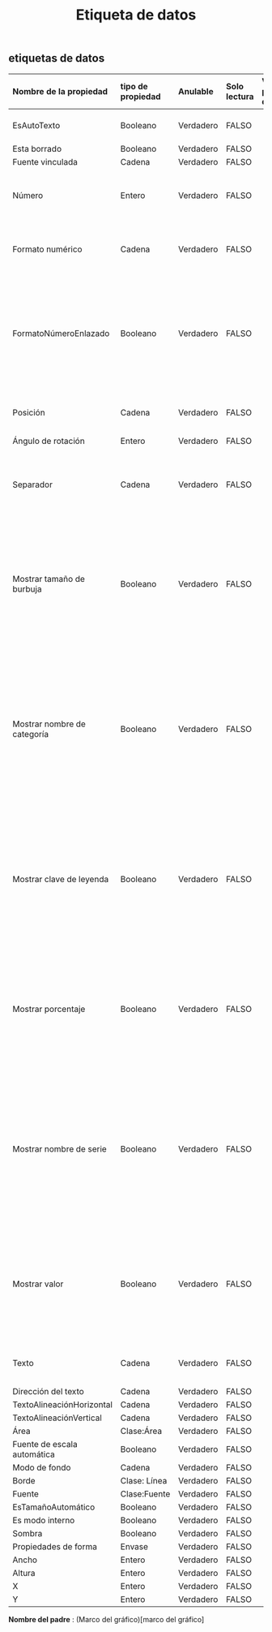 ﻿---
title: Etiqueta de datos
second_title: Aspose.Cells Cloud Documen
type: docs
url: /es/specification/model/datalabels/
description: "Aspose.Cells Especificación del modelo de nube: DataLabels. Maneje sin esfuerzo Excel y otros documentos de hoja de cálculo con funciones como abrir, generar, editar, dividir, fusionar, comparar y convertir."
weight: 50
---
## **etiquetas de datos**

 

| Nombre de la propiedad| tipo de propiedad| Anulable| Solo lectura| Valor por defecto| Descripción|
|:- |:- |:- |:- |:- |:- |
| EsAutoTexto| Booleano| Verdadero| FALSO|| Indica que el texto se genera automáticamente.|
| Esta borrado| Booleano| Verdadero| FALSO|||
| Fuente vinculada| Cadena| Verdadero| FALSO|||
| Número| Entero| Verdadero| FALSO|| Obtiene y establece el formato de número integrado.|
| Formato numérico| Cadena| Verdadero| FALSO|| Representa la cadena de formato para el objeto DataLabels.|
| FormatoNúmeroEnlazado| Booleano| Verdadero| FALSO|| Verdadero si el formato del número está vinculado a las celdas (de modo que el formato del número cambia en las etiquetas cuando cambia en las celdas).|
|Posición| Cadena| Verdadero| FALSO|| Representa la posición de la etiqueta de datos.|
| Ángulo de rotación| Entero| Verdadero| FALSO|||
| Separador| Cadena| Verdadero| FALSO|| Obtiene o establece el tipo de separador utilizado para las etiquetas de datos de un gráfico.|
| Mostrar tamaño de burbuja| Booleano| Verdadero| FALSO|| Representa el comportamiento de visualización del valor porcentual de la etiqueta de datos de un gráfico especificado. Verdadero muestra el valor porcentual. Falso para ocultar.|
| Mostrar nombre de categoría| Booleano| Verdadero| FALSO|| Representa el comportamiento de visualización del nombre de categoría de etiqueta de datos de un gráfico especificado. True para mostrar el nombre de categoría de las etiquetas de datos en un gráfico. Falso para ocultar.|
| Mostrar clave de leyenda| Booleano| Verdadero| FALSO|| Representa el comportamiento de visualización de la clave de leyenda de la etiqueta de datos de un gráfico especificado. Verdadero si la clave de leyenda de la etiqueta de datos está visible.|
| Mostrar porcentaje| Booleano| Verdadero| FALSO|| Representa el comportamiento de visualización del valor porcentual de la etiqueta de datos de un gráfico especificado. Verdadero muestra el valor porcentual. Falso para ocultar.|
| Mostrar nombre de serie| Booleano| Verdadero| FALSO|| Devuelve o establece un valor booleano para indicar el comportamiento de visualización del nombre de la serie para las etiquetas de datos en un gráfico. True para mostrar el nombre de la serie. Falso para ocultar.|
| Mostrar valor| Booleano| Verdadero| FALSO|| Representa el comportamiento de visualización de los valores de la etiqueta de datos de un gráfico especificado. True muestra los valores. Falso para ocultar.|
| Texto| Cadena| Verdadero| FALSO||Obtiene o establece el texto de la etiqueta de datos.|
| Dirección del texto| Cadena| Verdadero| FALSO|||
| TextoAlineaciónHorizontal| Cadena| Verdadero| FALSO|||
| TextoAlineaciónVertical| Cadena| Verdadero| FALSO|||
| Área| Clase:Área| Verdadero| FALSO|||
| Fuente de escala automática| Booleano| Verdadero| FALSO|||
| Modo de fondo| Cadena| Verdadero| FALSO|||
| Borde| Clase: Línea| Verdadero| FALSO|||
| Fuente| Clase:Fuente| Verdadero| FALSO|||
| EsTamañoAutomático| Booleano| Verdadero| FALSO|||
| Es modo interno| Booleano| Verdadero| FALSO|||
| Sombra| Booleano| Verdadero| FALSO|||
| Propiedades de forma| Envase| Verdadero| FALSO|||
| Ancho| Entero| Verdadero| FALSO|||
| Altura| Entero| Verdadero| FALSO|||
| X| Entero| Verdadero| FALSO|||
| Y| Entero| Verdadero| FALSO|||

**Nombre del padre** : (Marco del gráfico)[marco del gráfico]